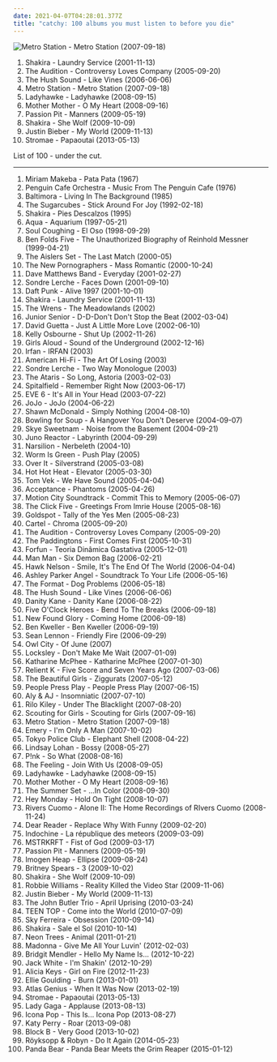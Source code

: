 ```yaml
---
date: 2021-04-07T04:28:01.377Z
title: "catchy: 100 albums you must listen to before you die"
---
```

![Metro Station - Metro Station (2007-09-18)](http://coverartarchive.org/release/7e12a9c9-7397-4cfd-a515-5fa0fb0bc7d5/7170999378-500.jpg "Metro Station - Metro Station (2007-09-18)")
<ol class="albums">
<li data-cover="http://coverartarchive.org/release/6217e136-71e2-3c8e-b4f5-57d264fa0773/2133435434-500.jpg" data-tags="shakira, pop, latin" role="button">Shakira - Laundry Service (2001-11-13)</li>
<li data-cover="https://via.placeholder.com/450" data-tags="emo, catchy, pop punk, victory, theaudition, albums i might like to own, take in emule" role="button">The Audition - Controversy Loves Company (2005-09-20)</li>
<li data-cover="http://coverartarchive.org/release/4ce7c0ae-82d9-469d-88ed-a8875175633e/17321336815-500.jpg" data-tags="indie, the hush sound" role="button">The Hush Sound - Like Vines (2006-06-06)</li>
<li data-cover="http://coverartarchive.org/release/7e12a9c9-7397-4cfd-a515-5fa0fb0bc7d5/7170999378-500.jpg" data-tags="alternative, dance, electronic alternative, california in the summer" role="button">Metro Station - Metro Station (2007-09-18)</li>
<li data-cover="https://img.discogs.com/UQqe0QucApRxcNb-MKjL7rtWcDw=/fit-in/512x451/filters:strip_icc():format(jpeg):mode_rgb():quality(90)/discogs-images/R-1474638-1224657234.jpeg.jpg" data-tags="electropop" role="button">Ladyhawke - Ladyhawke (2008-09-15)</li>
<li data-cover="http://coverartarchive.org/release/24d4a658-78ae-4bc4-b763-632799a5b06e/9166590728-500.jpg" data-tags="rock, canadian" role="button">Mother Mother - O My Heart (2008-09-16)</li>
<li data-cover="http://coverartarchive.org/release/830e2a21-1e76-40ad-a4a5-9a1b12d656ff/11102770324-500.jpg" data-tags="electronic, indie pop, indie" role="button">Passion Pit - Manners (2009-05-19)</li>
<li data-cover="http://coverartarchive.org/release/d4b44066-c686-465e-a68a-4c5248b7466e/2133462264-500.jpg" data-tags="shakira, pop, dance" role="button">Shakira - She Wolf (2009-10-09)</li>
<li data-cover="http://coverartarchive.org/release/ca702418-7848-3992-b860-18409362b356/3667047678-500.jpg" data-tags="justin bieber, my world, totec radio" role="button">Justin Bieber - My World (2009-11-13)</li>
<li data-cover="http://coverartarchive.org/release/e750cdea-ab1e-4656-9eab-428c3e032045/4199668056-500.jpg" data-tags="catchy" role="button">Stromae - Papaoutai (2013-05-13)</li>
</ol>
List of 100 - under the cut.
<!-- more -->

_________________

<ol class="albums">
<li data-cover="http://coverartarchive.org/release/e436d0c0-008b-3656-b7db-a8d228352f0d/7498580143-500.jpg" data-tags="african, africa" role="button">
Miriam Makeba - Pata Pata (1967)
</li>
<li data-cover="http://coverartarchive.org/release/58484da2-44b0-3e58-b91d-9a3a5de90afa/20137032991-500.jpg" data-tags="jazz, instrumental, progressive rock, prog, acoustic, fusion, contemporary classical, humour, minimalist, fabulous, marianne velvart, jrcrichardson, duncan parsons, jrc richardson, marc catley, paleys watch" role="button">
Penguin Cafe Orchestra - Music From The Penguin Cafe (1976)
</li>
<li data-cover="https://img.discogs.com/AU2IBMNYo2AMkmNq8h0_VVlAPik=/fit-in/556x526/filters:strip_icc():format(jpeg):mode_rgb():quality(90)/discogs-images/R-1345525-1227622010.jpeg.jpg" data-tags="pop, dance, 80s, italo disco, aleyster crowley, tarzan boy" role="button">
Baltimora - Living In The Background (1985)
</li>
<li data-cover="http://coverartarchive.org/release/bc30517f-15a6-45e8-a40a-3e85f3e91e16/9538648138-500.jpg" data-tags="90s, icelandic" role="button">
The Sugarcubes - Stick Around For Joy (1992-02-18)
</li>
<li data-cover="https://img.discogs.com/qcWBFQFciRaoopm5UMLAcDJCvFY=/fit-in/600x539/filters:strip_icc():format(jpeg):mode_rgb():quality(90)/discogs-images/R-5261605-1402393167-6660.jpeg.jpg" data-tags="spanish, latin, shakira, rock" role="button">
Shakira - Pies Descalzos (1995)
</li>
<li data-cover="http://coverartarchive.org/release/6faa4168-52d1-4375-8b67-2b143a370a75/2570451062-500.jpg" data-tags="dance, pop, eurodance, 90s" role="button">
Aqua - Aquarium (1997-05-21)
</li>
<li data-cover="http://coverartarchive.org/release/af659b98-1ef9-42de-a1a9-813d7583306f/9356551936-500.jpg" data-tags="alternative, 90s, soul coughing" role="button">
Soul Coughing - El Oso (1998-09-29)
</li>
<li data-cover="https://img.discogs.com/cy1QuN1y3llA4g4x3pT9K664W3A=/fit-in/600x1090/filters:strip_icc():format(jpeg):mode_rgb():quality(90)/discogs-images/R-12370389-1533895402-8057.jpeg.jpg" data-tags="piano rock" role="button">
Ben Folds Five - The Unauthorized Biography of Reinhold Messner (1999-04-21)
</li>
<li data-cover="http://coverartarchive.org/release/95586553-68a7-4d51-9e3b-ea75019cb33c/7066058886-500.jpg" data-tags="twee pop, catchy, jangle pop, garage rock revival, melodic, noise pop, 00s, sing-along, tuneful, truckload of trouble, dr small jukebox, actually cool, evening city, thelastmatch, savonlinna" role="button">
The Aislers Set - The Last Match (2000-05)
</li>
<li data-cover="http://coverartarchive.org/release/92648a5a-23d5-4ea4-8276-ef0d81aaf16b/4838892552-500.jpg" data-tags="indie" role="button">
The New Pornographers - Mass Romantic (2000-10-24)
</li>
<li data-cover="http://coverartarchive.org/release/d408943f-fa02-4ddd-beac-8b575ba6777a/16967352324-500.jpg" data-tags="rock" role="button">
Dave Matthews Band - Everyday (2001-02-27)
</li>
<li data-cover="http://coverartarchive.org/release/5c523455-26fd-434d-873c-c4039606d0c3/24357097154-500.jpg" data-tags="indie pop, pop, norwegian" role="button">
Sondre Lerche - Faces Down (2001-09-10)
</li>
<li data-cover="http://coverartarchive.org/release/cc85b1de-cf7e-3241-9022-fea31857beab/16360798338-500.jpg" data-tags="electronic, electronica, french, electro, house, live, daft punk" role="button">
Daft Punk - Alive 1997 (2001-10-01)
</li>
<li data-cover="http://coverartarchive.org/release/6217e136-71e2-3c8e-b4f5-57d264fa0773/2133435434-500.jpg" data-tags="shakira, pop, latin" role="button">
Shakira - Laundry Service (2001-11-13)
</li>
<li data-cover="https://img.discogs.com/mSeoI_HcIeqYDxK05onJaHlvmfM=/fit-in/600x600/filters:strip_icc():format(jpeg):mode_rgb():quality(90)/discogs-images/R-810930-1578767578-7046.jpeg.jpg" data-tags="indie, indie rock" role="button">
The Wrens - The Meadowlands (2002)
</li>
<li data-cover="http://coverartarchive.org/release/7c71b328-e6ab-48b1-96b8-f1df0fca78eb/2981796820-500.jpg" data-tags="electronic, electronica, happy, dance" role="button">
Junior Senior - D-D-Don't Don't Stop the Beat (2002-03-04)
</li>
<li data-cover="http://coverartarchive.org/release/859e1b39-674b-4aa6-afd0-35af150ff649/15701501195-500.jpg" data-tags="house" role="button">
David Guetta - Just A Little More Love (2002-06-10)
</li>
<li data-cover="http://coverartarchive.org/release/0775dccd-cdf3-4624-ad45-2338841fda98/16567756280-500.jpg" data-tags="pop, alternative rock" role="button">
Kelly Osbourne - Shut Up (2002-11-26)
</li>
<li data-cover="https://img.discogs.com/-yF4nmw8AvY5lmhwrsLRP0WoAcs=/fit-in/600x525/filters:strip_icc():format(jpeg):mode_rgb():quality(90)/discogs-images/R-189561-1227055774.jpeg.jpg" data-tags="pop" role="button">
Girls Aloud - Sound of the Underground (2002-12-16)
</li>
<li data-cover="http://coverartarchive.org/release/2dec60d0-00a4-4ffd-ae4b-69e86f0601dc/2788181181-500.jpg" data-tags="fantasy, ethereal, darkwave, world fusion, female vocalists" role="button">
Irfan - IRFAN (2003)
</li>
<li data-cover="https://img.discogs.com/ovLB5DC6843GVtFJJgl_249RRWs=/fit-in/600x602/filters:strip_icc():format(jpeg):mode_rgb():quality(90)/discogs-images/R-14953724-1584736493-9492.jpeg.jpg" data-tags="rock, alternative rock" role="button">
American Hi-Fi - The Art Of Losing (2003)
</li>
<li data-cover="https://img.discogs.com/lJfsIbR1eYiKn_7LBqccO0cXZ20=/fit-in/600x600/filters:strip_icc():format(jpeg):mode_rgb():quality(90)/discogs-images/R-759412-1284497750.jpeg.jpg" data-tags="singer-songwriter, albums i played hell out of, two way monologue" role="button">
Sondre Lerche - Two Way Monologue (2003)
</li>
<li data-cover="http://coverartarchive.org/release/d3cf2f17-2dd6-4dcc-92bc-00d1fd4ec509/4809733267-500.jpg" data-tags="rock, punk rock, pop punk, alternative" role="button">
The Ataris - So Long, Astoria (2003-02-03)
</li>
<li data-cover="https://img.discogs.com/f5loloYlu0t5ZQmJrzvgj8e82J4=/fit-in/600x594/filters:strip_icc():format(jpeg):mode_rgb():quality(90)/discogs-images/R-1567795-1463486144-9408.jpeg.jpg" data-tags="pop punk" role="button">
Spitalfield - Remember Right Now (2003-06-17)
</li>
<li data-cover="http://coverartarchive.org/release/9172f05f-8f56-4296-9e33-71b4647d0090/26523783732-500.jpg" data-tags="rock" role="button">
EVE 6 - It's All in Your Head (2003-07-22)
</li>
<li data-cover="http://coverartarchive.org/release/3b97be74-25cf-487a-9a55-905f8b61a222/27975675575-500.jpg" data-tags="pop" role="button">
JoJo - JoJo (2004-06-22)
</li>
<li data-cover="http://coverartarchive.org/release/9a9ed321-8fb6-4d98-9dae-408af1259e2d/25598338604-500.jpg" data-tags="christian, worship" role="button">
Shawn McDonald - Simply Nothing (2004-08-10)
</li>
<li data-cover="https://img.discogs.com/_61xPtVz3IOVR9NxeGWY042LXUc=/fit-in/600x524/filters:strip_icc():format(jpeg):mode_rgb():quality(90)/discogs-images/R-6203928-1540255153-1360.jpeg.jpg" data-tags="pop punk, punk rock" role="button">
Bowling for Soup - A Hangover You Don't Deserve (2004-09-07)
</li>
<li data-cover="https://img.discogs.com/FH5EyJ1vHROjni-DJam6i3vIffE=/fit-in/599x600/filters:strip_icc():format(jpeg):mode_rgb():quality(90)/discogs-images/R-1123385-1491730920-7201.jpeg.jpg" data-tags="rock, female vocalists, skye sweetnam, pop" role="button">
Skye Sweetnam - Noise from the Basement (2004-09-21)
</li>
<li data-cover="http://coverartarchive.org/release/8f46f90f-b5e5-443d-bb0f-40151764a950/4043627444-500.jpg" data-tags="trance, electronic, goa, psytrance" role="button">
Juno Reactor - Labyrinth (2004-09-29)
</li>
<li data-cover="http://coverartarchive.org/release/e9c2cfe9-e692-41e1-b0d7-97671d1f84be/22011480631-500.jpg" data-tags="fantasy, ethereal" role="button">
Narsilion - Nerbeleth (2004-10)
</li>
<li data-cover="http://coverartarchive.org/release/05364e0b-71b9-4c03-af45-57063529ee3a/16156281796-500.jpg" data-tags="electronica, trip-hop, downtempo, electro, catchy, driving, trip hop, synth-pop, visions, check this out, totec radio, artists who are lastfm users, angura kei, 2 s34rch, elektro target, psyhaus, pixies palace, chez musinum, central point, acquire, asot, coma, climax, fractal, the music maker society, ion b chill station, network, soundscapers, wantlist, aeo, eremuse - sgististj, eremuse - sgjstistj, autumn tapes, gling-gling, fondation, free mp3 artist radio, freelosophy, fd, antropological, atmospheres, driving on a summer night, drivingfast, algebraic, dxsfx, bengt, eyelid tones, chaotisch holistisch, archange08, cruto, 1106fh, rainforest music on your internet radio, qwerty101-dt, climat, yahshua, metamorphosis: brainchildliving sacrificecircle of dust, bahia oawi, ephesians, does allah have a penis, bluebellinbloom library, 1111fh, 19 rem 120803, mysticplaces, from fh library 120617, fh 12 gj, enos, rcg-d, adult swim bump, ag set 2 will angels light, artists who are lastfm user" role="button">
Worm Is Green - Push Play (2005)
</li>
<li data-cover="https://img.discogs.com/_eUs96qUMQ1fcRDUCQNzvnM4OJc=/fit-in/600x606/filters:strip_icc():format(jpeg):mode_rgb():quality(90)/discogs-images/R-2729757-1607274216-8251.jpeg.jpg" data-tags="catchy, pop punk, own it, four dollar cds, fun and catchy" role="button">
Over It - Silverstrand (2005-03-08)
</li>
<li data-cover="http://coverartarchive.org/release/4efa9e15-dea6-34ba-916d-b9a1f96244bf/4783882548-500.jpg" data-tags="indie rock, indie, rock, canadian" role="button">
Hot Hot Heat - Elevator (2005-03-30)
</li>
<li data-cover="https://img.discogs.com/OhZ-C8BjmOJ4VllV1_w__xNsGSU=/fit-in/500x500/filters:strip_icc():format(jpeg):mode_rgb():quality(90)/discogs-images/R-449778-1115807050.jpg.jpg" data-tags="emusic, rhythmic alternative" role="button">
Tom Vek - We Have Sound (2005-04-04)
</li>
<li data-cover="http://coverartarchive.org/release/3a8be8fc-520f-4b09-bca2-97a6900a33b6/4226651594-500.jpg" data-tags="alternative rock, rock" role="button">
Acceptance - Phantoms (2005-04-26)
</li>
<li data-cover="http://coverartarchive.org/release/b385a012-e088-426d-980b-acdf114ef775/10187762153-500.jpg" data-tags="pop punk" role="button">
Motion City Soundtrack - Commit This to Memory (2005-06-07)
</li>
<li data-cover="http://coverartarchive.org/release/7eaf4a8f-1dc5-42f5-b0a8-f201730d3360/12665343545-500.jpg" data-tags="pop, pop rock, catchy, getting, i own, steveadams fm, steveadamsfm" role="button">
The Click Five - Greetings From Imrie House (2005-08-16)
</li>
<li data-cover="http://coverartarchive.org/release/cc53b667-d033-4bd3-8084-54f51071d559/15591615375-500.jpg" data-tags="indie, indie pop, catchy, 00s, rock pop, inspiring, really fucking good, mercury records, sunday times best of 2007, get album, goldspot" role="button">
Goldspot - Tally of the Yes Men (2005-08-23)
</li>
<li data-cover="http://coverartarchive.org/release/760bd43c-0bf3-43a4-8d1f-5995cb340481/11042148072-500.jpg" data-tags="pop punk, cartel" role="button">
Cartel - Chroma (2005-09-20)
</li>
<li data-cover="https://via.placeholder.com/450" data-tags="emo, catchy, pop punk, victory, theaudition, albums i might like to own, take in emule" role="button">
The Audition - Controversy Loves Company (2005-09-20)
</li>
<li data-cover="https://img.discogs.com/YincNxus0vUEnRihj6mDNgGTu0o=/fit-in/600x595/filters:strip_icc():format(jpeg):mode_rgb():quality(90)/discogs-images/R-565281-1299234423.jpeg.jpg" data-tags="indie rock" role="button">
The Paddingtons - First Comes First (2005-10-31)
</li>
<li data-cover="http://coverartarchive.org/release/71a6c336-181f-4a04-bc3a-ed995b1b051c/5766735274-500.jpg" data-tags="energy, catchy, fun, nostalgia, freaking awesome, songs on repeat, awesomeness in the form of sound, inspire, im addicted to, songs that make you want to jump, you must hide your knowledge of this one, reasons to get up in the morning, adictive, stick in head, rock a lot, my vices, this song makes me happy in the pants" role="button">
Forfun - Teoria Dinâmica Gastativa (2005-12-01)
</li>
<li data-cover="http://coverartarchive.org/release/21d33df2-e2a0-410f-b27b-6e9a942707f4/20212145725-500.jpg" data-tags="indie, experimental" role="button">
Man Man - Six Demon Bag (2006-02-21)
</li>
<li data-cover="http://coverartarchive.org/release/7dde8415-7145-470f-9a3d-21382ef4bf2f/4786479859-500.jpg" data-tags="pop punk" role="button">
Hawk Nelson - Smile, It's The End Of The World (2006-04-04)
</li>
<li data-cover="http://coverartarchive.org/release/c40c66dc-d6a2-4746-bd9b-61b8ac735520/28019395112-500.jpg" data-tags="catchy, reality tv, discoverockult, diesunddas:-9, newrocktrackradio:-9" role="button">
Ashley Parker Angel - Soundtrack To Your Life (2006-05-16)
</li>
<li data-cover="https://via.placeholder.com/450" data-tags="indie" role="button">
The Format - Dog Problems (2006-05-18)
</li>
<li data-cover="http://coverartarchive.org/release/4ce7c0ae-82d9-469d-88ed-a8875175633e/17321336815-500.jpg" data-tags="indie, the hush sound" role="button">
The Hush Sound - Like Vines (2006-06-06)
</li>
<li data-cover="https://img.discogs.com/3nzumkYs-JReR0hQ9RO1Coz8STQ=/fit-in/500x500/filters:strip_icc():format(jpeg):mode_rgb():quality(90)/discogs-images/R-763523-1156330132.jpeg.jpg" data-tags="pop, rnb" role="button">
Danity Kane - Danity Kane (2006-08-22)
</li>
<li data-cover="http://coverartarchive.org/release/4ee32516-721c-4b38-a00a-5290474e9662/20435513415-500.jpg" data-tags="indie rock, catchy, benji owns" role="button">
Five O'Clock Heroes - Bend To The Breaks (2006-09-18)
</li>
<li data-cover="http://coverartarchive.org/release/bb3f60de-b134-42f8-a298-a4b57913da12/15998652821-500.jpg" data-tags="pop punk" role="button">
New Found Glory - Coming Home (2006-09-18)
</li>
<li data-cover="https://img.discogs.com/xTkqBQB9WlYRR_wctaBA_Hz677k=/fit-in/600x599/filters:strip_icc():format(jpeg):mode_rgb():quality(90)/discogs-images/R-10328618-1495404088-7368.jpeg.jpg" data-tags="indie, rock, indie rock, singer-songwriter" role="button">
Ben Kweller - Ben Kweller (2006-09-19)
</li>
<li data-cover="http://coverartarchive.org/release/15b27147-3460-4cc2-992d-e4cdad2b3f4a/13608817751-500.jpg" data-tags="indie, rock" role="button">
Sean Lennon - Friendly Fire (2006-09-29)
</li>
<li data-cover="https://img.discogs.com/IhkOjVuBBp-HgKmkttcE6lFar0E=/fit-in/600x516/filters:strip_icc():format(jpeg):mode_rgb():quality(90)/discogs-images/R-1828553-1462793870-4809.jpeg.jpg" data-tags="owl city" role="button">
Owl City - Of June (2007)
</li>
<li data-cover="http://coverartarchive.org/release/75f19ffa-e86c-4fe3-8668-e6b0dc24b79c/21012127663-500.jpg" data-tags="indie, pop, rock, indie pop, indie rock, catchy, american, easy-listening, beatlesque, the devil and the deep blue sea, the merch grrls, teh typos" role="button">
Locksley - Don't Make Me Wait (2007-01-09)
</li>
<li data-cover="https://img.discogs.com/mHCZ-tldeceJvMGxFU-dJXPobwQ=/fit-in/500x500/filters:strip_icc():format(jpeg):mode_rgb():quality(90)/discogs-images/R-921512-1173044217.jpeg.jpg" data-tags="pop" role="button">
Katharine McPhee - Katharine McPhee (2007-01-30)
</li>
<li data-cover="http://coverartarchive.org/release/8786d6f0-2b86-4c8b-b755-91ae537d2095/25368596465-500.jpg" data-tags="christian rock" role="button">
Relient K - Five Score and Seven Years Ago (2007-03-06)
</li>
<li data-cover="https://img.discogs.com/MhHulUbqp3AR3_1sSs75Vu1cXSA=/fit-in/600x533/filters:strip_icc():format(jpeg):mode_rgb():quality(90)/discogs-images/R-1958862-1591937270-4707.jpeg.jpg" data-tags="rock" role="button">
The Beautiful Girls - Ziggurats (2007-05-12)
</li>
<li data-cover="https://img.discogs.com/mELP5WbhpRGN56bzrSpfJFmlQKw=/fit-in/340x340/filters:strip_icc():format(jpeg):mode_rgb():quality(90)/discogs-images/R-1001165-1183459028.jpeg.jpg" data-tags="catchy, driving, look into, artists who are lastfm users, elektro target, the noise inside my head, coma, climax, the music maker society, landscape, the arctic circle, analog synth, super hot, voyage, autumn tapes, gling-gling, fondation, grape nuts, antropological, atmospheres, the evening shadows, home collection, vokal, drivingfast, mikrolux, moving music, my mind is going, tag set 2 will angels light, strangefruit, varietist-loved-tracks, the incredible independence, im mittelalter, bengt, chaotisch holistisch, cruto, transsnuje, kompilacija obala, climat, ice cream cone cereal, from fh library 120617, adult swim bump" role="button">
People Press Play - People Press Play (2007-06-15)
</li>
<li data-cover="https://via.placeholder.com/450" data-tags="pop, dance, teen pop" role="button">
Aly & AJ - Insomniatic (2007-07-10)
</li>
<li data-cover="https://img.discogs.com/bl4vspegq3dbuH24SEtRmJQhnEM=/fit-in/600x579/filters:strip_icc():format(jpeg):mode_rgb():quality(90)/discogs-images/R-1853857-1296769804.jpeg.jpg" data-tags="indie pop" role="button">
Rilo Kiley - Under The Blacklight (2007-08-20)
</li>
<li data-cover="http://coverartarchive.org/release/b603c9dc-b1f8-4282-883f-4cbd051ef5d3/20156050715-500.jpg" data-tags="indie, pop" role="button">
Scouting for Girls - Scouting for Girls (2007-09-16)
</li>
<li data-cover="http://coverartarchive.org/release/7e12a9c9-7397-4cfd-a515-5fa0fb0bc7d5/7170999378-500.jpg" data-tags="alternative, dance, electronic alternative, california in the summer" role="button">
Metro Station - Metro Station (2007-09-18)
</li>
<li data-cover="http://coverartarchive.org/release/6cde0836-0a0a-4690-b87c-52443eba7366/4889651746-500.jpg" data-tags="christian, post-hardcore" role="button">
Emery - I'm Only A Man (2007-10-02)
</li>
<li data-cover="https://img.discogs.com/DqeVhbhIG-tn0yfvCdUsq31A8FE=/fit-in/600x600/filters:strip_icc():format(jpeg):mode_rgb():quality(90)/discogs-images/R-1383434-1492787433-1812.jpeg.jpg" data-tags="indie rock" role="button">
Tokyo Police Club - Elephant Shell (2008-04-22)
</li>
<li data-cover="https://img.discogs.com/fzFzSPTxjTO12xdnsO5irwUWq6M=/fit-in/600x450/filters:strip_icc():format(jpeg):mode_rgb():quality(90)/discogs-images/R-8454719-1461943044-2366.jpeg.jpg" data-tags="dance, lindsay lohan" role="button">
Lindsay Lohan - Bossy (2008-05-27)
</li>
<li data-cover="http://coverartarchive.org/release/96ae27c5-b058-487b-b6fd-fc8918d4874a/11908602410-500.jpg" data-tags="pop, female vocalists, pink" role="button">
P!nk - So What (2008-08-16)
</li>
<li data-cover="https://img.discogs.com/uN485-X0IYVORSFOlEjM7nq0D7w=/fit-in/600x600/filters:strip_icc():format(jpeg):mode_rgb():quality(90)/discogs-images/R-1476472-1465036567-3372.jpeg.jpg" data-tags="pop" role="button">
The Feeling - Join With Us (2008-09-05)
</li>
<li data-cover="https://img.discogs.com/UQqe0QucApRxcNb-MKjL7rtWcDw=/fit-in/512x451/filters:strip_icc():format(jpeg):mode_rgb():quality(90)/discogs-images/R-1474638-1224657234.jpeg.jpg" data-tags="electropop" role="button">
Ladyhawke - Ladyhawke (2008-09-15)
</li>
<li data-cover="http://coverartarchive.org/release/24d4a658-78ae-4bc4-b763-632799a5b06e/9166590728-500.jpg" data-tags="rock, canadian" role="button">
Mother Mother - O My Heart (2008-09-16)
</li>
<li data-cover="https://img.discogs.com/lAVi_v-_N-zxXnzYoCfEYTM_C4A=/fit-in/600x532/filters:strip_icc():format(jpeg):mode_rgb():quality(90)/discogs-images/R-2654713-1456697944-2329.jpeg.jpg" data-tags="dance, catchy, fun, the summer set" role="button">
The Summer Set - ...In Color (2008-09-30)
</li>
<li data-cover="http://coverartarchive.org/release/eb62259a-db3c-4b42-81de-55aebc7934a8/17601500085-500.jpg" data-tags="powerpop, pop punk" role="button">
Hey Monday - Hold On Tight (2008-10-07)
</li>
<li data-cover="https://img.discogs.com/oDJdFnzBSRNWAlzCvPO9U5nSxgU=/fit-in/600x596/filters:strip_icc():format(jpeg):mode_rgb():quality(90)/discogs-images/R-1665552-1519487047-2626.jpeg.jpg" data-tags="rock, alternative rock, catchy, nice hair, cool hair" role="button">
Rivers Cuomo - Alone II: The Home Recordings of RIvers Cuomo (2008-11-24)
</li>
<li data-cover="http://coverartarchive.org/release/880b40cf-d307-4357-8979-6835006746fa/25443786883-500.jpg" data-tags="pop, folk, 2009 albums" role="button">
Dear Reader - Replace Why With Funny (2009-02-20)
</li>
<li data-cover="https://img.discogs.com/R8YHFSxaEKyvKkrdrfscZBUSrDc=/fit-in/600x520/filters:strip_icc():format(jpeg):mode_rgb():quality(90)/discogs-images/R-5688184-1399964206-8742.jpeg.jpg" data-tags="makes me wanna dance" role="button">
Indochine - La république des meteors (2009-03-09)
</li>
<li data-cover="https://img.discogs.com/-DRPp_LWq8HBapQbL1grC57diKs=/fit-in/320x319/filters:strip_icc():format(jpeg):mode_rgb():quality(90)/discogs-images/R-1709934-1238425451.jpeg.jpg" data-tags="electronic" role="button">
MSTRKRFT - Fist of God (2009-03-17)
</li>
<li data-cover="http://coverartarchive.org/release/830e2a21-1e76-40ad-a4a5-9a1b12d656ff/11102770324-500.jpg" data-tags="electronic, indie pop, indie" role="button">
Passion Pit - Manners (2009-05-19)
</li>
<li data-cover="https://img.discogs.com/LEJve4m3OcXk_LcF9hci2bAWWg8=/fit-in/600x515/filters:strip_icc():format(jpeg):mode_rgb():quality(90)/discogs-images/R-1902149-1390078842-8355.jpeg.jpg" data-tags="female vocalists" role="button">
Imogen Heap - Ellipse (2009-08-24)
</li>
<li data-cover="http://coverartarchive.org/release/05a6a896-ac01-3c38-9e18-837c51e4b2fc/26334511184-500.jpg" data-tags="pop, dance" role="button">
Britney Spears - 3 (2009-10-02)
</li>
<li data-cover="http://coverartarchive.org/release/d4b44066-c686-465e-a68a-4c5248b7466e/2133462264-500.jpg" data-tags="shakira, pop, dance" role="button">
Shakira - She Wolf (2009-10-09)
</li>
<li data-cover="http://coverartarchive.org/release/e15f9b62-f46a-40f5-8e5f-ba52f0bc382a/2688225539-500.jpg" data-tags="british, pop, britpop" role="button">
Robbie Williams - Reality Killed the Video Star (2009-11-06)
</li>
<li data-cover="http://coverartarchive.org/release/ca702418-7848-3992-b860-18409362b356/3667047678-500.jpg" data-tags="justin bieber, my world, totec radio" role="button">
Justin Bieber - My World (2009-11-13)
</li>
<li data-cover="https://img.discogs.com/8d8f8f69c0b35de09d8b8b063a3d2cd54dd9e234/images/spacer.gif" data-tags="folk, australian, jbt, john butler" role="button">
The John Butler Trio - April Uprising (2010-03-24)
</li>
<li data-cover="http://coverartarchive.org/release/1d7a427c-dadf-4a73-9612-805465496efe/8116598549-500.jpg" data-tags="teen top, catchy, k-pop, clap" role="button">
TEEN TOP - Come into the World (2010-07-09)
</li>
<li data-cover="http://coverartarchive.org/release/a9bd28f5-9486-4da1-9b72-ed378064e272/17592519462-500.jpg" data-tags="electropop" role="button">
Sky Ferreira - Obsession (2010-09-14)
</li>
<li data-cover="https://img.discogs.com/CqC3uYplVNEfe1Ko7IVHDI3ImJY=/fit-in/500x484/filters:strip_icc():format(jpeg):mode_rgb():quality(90)/discogs-images/R-2169436-1267751480.jpeg.jpg" data-tags="pop, latin" role="button">
Shakira - Sale el Sol (2010-10-14)
</li>
<li data-cover="http://coverartarchive.org/release/4fbffa09-14c3-47c4-ab9d-b0dc6a078abd/17750060239-500.jpg" data-tags="alternative" role="button">
Neon Trees - Animal (2011-01-21)
</li>
<li data-cover="http://coverartarchive.org/release/7841b4d3-3e9f-4d11-ba02-aca5d19558a4/1940920868-500.jpg" data-tags="madonna, pop" role="button">
Madonna - Give Me All Your Luvin' (2012-02-03)
</li>
<li data-cover="http://coverartarchive.org/release/af90d73c-3764-4e06-8174-8d4cb4af6818/6634987107-500.jpg" data-tags="pop" role="button">
Bridgit Mendler - Hello My Name Is... (2012-10-22)
</li>
<li data-cover="http://coverartarchive.org/release/428f1db3-0604-4c24-a94b-00069e96fc2c/14280785615-500.jpg" data-tags="alternative rock, catchy, feel good" role="button">
Jack White - I'm Shakin' (2012-10-29)
</li>
<li data-cover="http://coverartarchive.org/release/7a032865-3754-4659-9f34-ec7ec48a95ea/17147368325-500.jpg" data-tags="soul" role="button">
Alicia Keys - Girl on Fire (2012-11-23)
</li>
<li data-cover="http://coverartarchive.org/release/4884f05d-54c3-4f1f-9cef-06caad3b890e/10236133404-500.jpg" data-tags="burn, ellie, ellie goulding, goulding, ellie goulding burn" role="button">
Ellie Goulding - Burn (2013-01-01)
</li>
<li data-cover="https://img.discogs.com/ZSSpwNgPbPXgEvYmpKmnalc1cLA=/fit-in/500x500/filters:strip_icc():format(jpeg):mode_rgb():quality(90)/discogs-images/R-4308432-1361336307-1104.jpeg.jpg" data-tags="indie rock" role="button">
Atlas Genius - When It Was Now (2013-02-19)
</li>
<li data-cover="http://coverartarchive.org/release/e750cdea-ab1e-4656-9eab-428c3e032045/4199668056-500.jpg" data-tags="catchy" role="button">
Stromae - Papaoutai (2013-05-13)
</li>
<li data-cover="http://coverartarchive.org/release/c15c3529-0e8e-4cca-a478-1ee3c29bff15/4882899899-500.jpg" data-tags="pop" role="button">
Lady Gaga - Applause (2013-08-13)
</li>
<li data-cover="http://coverartarchive.org/release/d5baa187-0ebd-4738-8b37-2499adb0a6ac/5267464883-500.jpg" data-tags="pop" role="button">
Icona Pop - This Is... Icona Pop (2013-08-27)
</li>
<li data-cover="http://coverartarchive.org/release/571feff4-76c9-49e8-8fb9-04cf265c433c/4914393030-500.jpg" data-tags="pop, roar" role="button">
Katy Perry - Roar (2013-09-08)
</li>
<li data-cover="http://coverartarchive.org/release/8f5f3505-8a0e-4653-b5dd-ef53ac89c8d9/12501789877-500.jpg" data-tags="k-pop" role="button">
Block B - Very Good (2013-10-02)
</li>
<li data-cover="http://coverartarchive.org/release/a9c5605d-d526-4222-86b9-c3adb2719d13/7037161308-500.jpg" data-tags="electronic" role="button">
Röyksopp & Robyn - Do It Again (2014-05-23)
</li>
<li data-cover="http://coverartarchive.org/release/486252bb-3639-4ee2-a53e-149a1550b2c4/8921051502-500.jpg" data-tags="psychedelic pop" role="button">
Panda Bear - Panda Bear Meets the Grim Reaper (2015-01-12)
</li>
</ol>